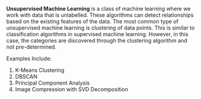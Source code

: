 **Unsupervised Machine Learning** is a class of machine learning where we work with data that is unlabelled. These algorithms can detect relationships based on the existing features of the data. The most common type of unsupervised machine learning is clustering of data points. This is similar to classification algorithms in supervised machine learning. However, in this case, the categories are discovered through the clustering algorithm and not pre-determined. 

Examples Include:
1. K-Means Clustering
2. DBSCAN
3. Principal Component Analysis
4. Image Compression with SVD Decomposition
